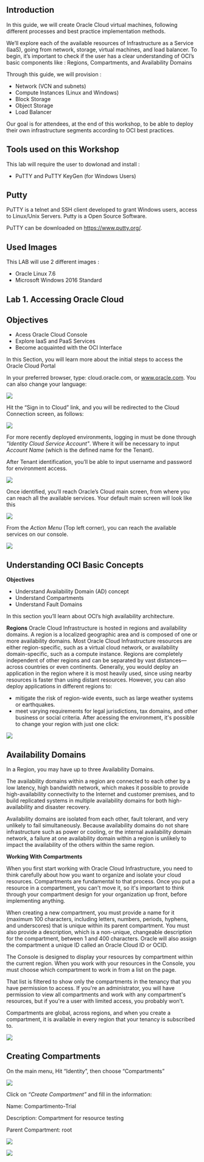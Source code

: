 ## Introduction

In this guide, we will create Oracle Cloud virtual machines, following different processes and best practice implementation methods.

We’ll explore each of the available resources of Infrastructure as a Service (IaaS), going from network, storage, virtual machines, and load balancer. To begin, it’s important to check if the user has a clear understanding of OCI’s basic components like : Regions, Compartments, and Availability Domains

Through this guide, we will provision :

- Network (VCN and subnets)
- Compute Instances (Linux and Windows)
- Block Storage
- Object Storage
- Load Balancer

Our goal is for attendees, at the end of this workshop, to be able to deploy their own infrastructure segments according to OCI best practices.

## Tools used on this Workshop

This lab will require the user to dowlonad and install :

- PuTTY and PuTTY KeyGen (for Windows Users)

## Putty ## 

PuTTY is a telnet and SSH client developed to grant Windows users, access  to Linux/Unix Servers. Putty is a Open Source Software.

PuTTY can be downloaded on  https://www.putty.org/.


## Used Images ##
This LAB will use 2 different images :

- Oracle Linux 7.6
- Microsoft Windows 2016 Standard

## Lab 1. Accessing Oracle Cloud

## Objectives ##

- Acess Oracle Cloud Console
- Explore IaaS and PaaS Services
- Become acquainted with the OCI Interface


In this Section, you will learn more about the initial steps to access the Oracle Cloud Portal

In your preferred browser, type: cloud.oracle.com, or www.oracle.com.  You can also change your language:
 
 ![](images/Browser.png)


Hit the “Sign in to Cloud” link, and you will be redirected to the Cloud Connection screen, as follows:

 ![](images/tenant_id.png)

 For more recently deployed environments, logging in must be done through  *"Identity Cloud Service Account"*. Where it will be necessary to input *Account Name* (which is the defined name for the Tenant).

After Tenant identification, you’ll be able to input username and password for environment access.

![](images/user_password.png)

Once identified, you’ll reach Oracle’s Cloud main screen, from where you can reach all the available services. Your default main screen will look like this

![](images/oci_console.png)

From the *Action Menu* (Top left corner), you can reach the available services on our console.

![](images/act_menu.png)

## Understanding OCI Basic Concepts

**Objectives**
- Understand Availability Domain (AD) concept
- Understand Compartments
- Understand Fault Domains

In this section you’ll learn about OCI’s  high availability architecture.

**Regions**
Oracle Cloud Infrastructure is hosted in regions and availability domains. A region is a localized geographic area and is composed of one or more availability domains. Most Oracle Cloud Infrastructure resources are either region-specific, such as a virtual cloud network, or availability domain-specific, such as a compute instance.
Regions are completely independent of other regions and can be separated by vast distances—across countries or even continents. Generally, you would deploy an application in the region where it is most heavily used, since using nearby resources is faster than using distant resources. However, you can also deploy applications in different regions to:
- mitigate the risk of region-wide events, such as large weather systems or earthquakes.
- meet varying requirements for legal jurisdictions, tax domains, and other business or social criteria.
After acessing the environment, it's possible to change your region with just one click:

![](images/change_regio.png)

## Availability Domains
In a Region, you may have up to three Availability Domains. 

The availability domains within a region are connected to each other by a low latency, high bandwidth network, which makes it possible to provide high-availability connectivity to the Internet and customer premises, and to build replicated systems in multiple availability domains for both high-availability and disaster recovery. 

Availability domains are isolated from each other, fault tolerant, and very unlikely to fail simultaneously. Because availability domains do not share infrastructure such as power or cooling, or the internal availability domain network, a failure at one availability domain within a region is unlikely to impact the availability of the others within the same region.


**Working With Compartments**

When you first start working with Oracle Cloud Infrastructure, you need to think carefully about how you want to organize and isolate your cloud resources. Compartments are fundamental to that process. Once you put a resource in a compartment, you can't move it, so it's important to think through your compartment design for your organization up front, before implementing anything.

When creating a new compartment, you must provide a name for it (maximum 100 characters, including letters, numbers, periods, hyphens, and underscores) that is unique within its parent compartment. You must also provide a description, which is a non-unique, changeable description for the compartment, between 1 and 400 characters. Oracle will also assign the compartment a unique ID called an Oracle Cloud ID or OCID.

The Console is designed to display your resources by compartment within the current region. When you work with your resources in the Console, you must choose which compartment to work in from a list on the page. 

That list is filtered to show only the compartments in the tenancy that you have permission to access. If you're an administrator, you will have permission to view all compartments and work with any compartment's resources, but if you're a user with limited access, you probably won't.

Compartments are global, across regions, and when you create a compartment, it is available in every region that your tenancy is subscribed to.

![](images/compart.png)

## Creating Compartments
On the main menu, Hit “Identity”, then choose  “Compartments”

![](images/create_compart.png)

Click on *“Create Compartment”* and fill in the information:

Name: Compartimento-Trial

Description: Compartment for resource testing

Parent Compartment: root

![](images/compart_02.png)

![](images/compart_03.png)



